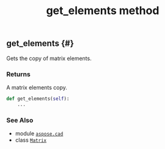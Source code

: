 ﻿---
title: get_elements method
second_title: Aspose.CAD for Python via .NET API References
description: 
type: docs
weight: 30
url: /aspose.cad/matrix/get_elements/
is_root: false
---

## get_elements {#}

Gets the copy of matrix elements.


### Returns 


A matrix elements copy.


```python
def get_elements(self):
    ...
```





### See Also
* module [`aspose.cad`](../../)
* class [`Matrix`](/cad/python-net/aspose.cad/matrix)
